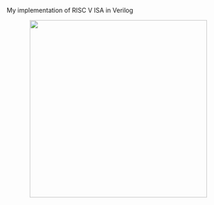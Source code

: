 My implementation of RISC V ISA in Verilog


<p align="center">
  <img src="https://github.com/paulhamsh/RISC-V-Verilog/RISC-V.jpeg" width="400">
</p>
